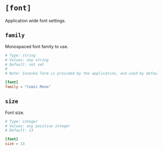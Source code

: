 # `[font]`

Application wide font settings.

## `family`

Monospaced font family to use.

```toml
# Type: string
# Values: any string
# Default: not set
#
# Note: Iosevka Term is provided by the application, and used by default.

[font]
family = "Comic Mono"
```

## `size`

Font size.

```toml
# Type: integer
# Values: any positive integer
# Default: 13

[font]
size = 13
```
